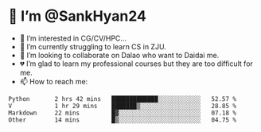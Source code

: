 # 👋 I’m @SankHyan24

- 👀 I’m interested in CG/CV/HPC...
- 🌱 I’m currently struggling to learn CS in ZJU.
- 💞️ I’m looking to collaborate on Dalao who want to Daidai me.
- 💔 I’m glad to learn my professional courses but they are too difficult for me.
- 📫 How to reach me:


<!---
SankHyan24/SankHyan24 is a ✨ special ✨ repository because its `README.md` (this file) appears on your GitHub profile.
You can click the Preview link to take a look at your changes.
--->
<!--START_SECTION:waka-->

```text
Python       2 hrs 42 mins   █████████████░░░░░░░░░░░░   52.57 %
V            1 hr 29 mins    ███████▒░░░░░░░░░░░░░░░░░   28.85 %
Markdown     22 mins         █▓░░░░░░░░░░░░░░░░░░░░░░░   07.18 %
Other        14 mins         █▒░░░░░░░░░░░░░░░░░░░░░░░   04.75 %
```

<!--END_SECTION:waka-->
